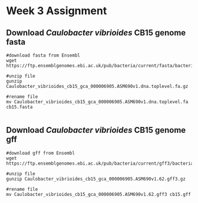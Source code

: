 # Week 3 Assignment #

## Download *Caulobacter vibrioides* CB15 genome fasta ##

```
#download fasta from Ensembl
wget https://ftp.ensemblgenomes.ebi.ac.uk/pub/bacteria/current/fasta/bacteria_0_collection/caulobacter_vibrioides_cb15_gca_000006905/dna/Caulobacter_vibrioides_cb15_gca_000006905.ASM690v1.dna.toplevel.fa.gz

#unzip file
gunzip Caulobacter_vibrioides_cb15_gca_000006905.ASM690v1.dna.toplevel.fa.gz

#rename file
mv Caulobacter_vibrioides_cb15_gca_000006905.ASM690v1.dna.toplevel.fa cb15.fasta


```
## Download *Caulobacter vibrioides* CB15 genome gff ##


```
#download gff from Ensembl
wget https://ftp.ensemblgenomes.ebi.ac.uk/pub/bacteria/current/gff3/bacteria_0_collection/caulobacter_vibrioides_cb15_gca_000006905/Caulobacter_vibrioides_cb15_gca_000006905.ASM690v1.62.gff3.gz

#unzip file
gunzip Caulobacter_vibrioides_cb15_gca_000006905.ASM690v1.62.gff3.gz

#rename file
mv Caulobacter_vibrioides_cb15_gca_000006905.ASM690v1.62.gff3 cb15.gff

```
